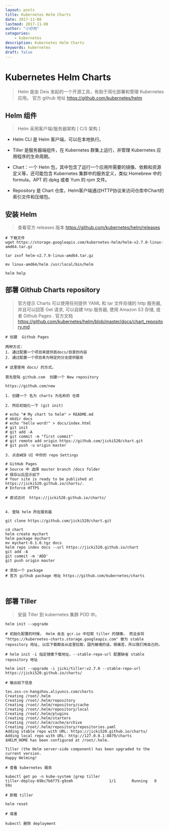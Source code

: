 ```yaml
---
layout: posts
title: Kubernetes Helm Charts
date: 2017-11-08
lastmod: 2017-11-08
author: "小炒肉"
categories: 
    - kubernetes
description: Kubernetes Helm Charts
keywords: kubernetes
draft: false
---
```



# Kubernetes Helm Charts

> Helm 是由 Deis 发起的一个开源工具，有助于简化部署和管理 Kubernetes 应用。
官方 github 地址 https://github.com/kubernetes/helm


## Helm 组件

> Helm 采用客户端/服务器架构 [ C/S 架构 ]

* Helm CLI 是 Helm 客户端，可以在本地执行。

* Tiller 是服务器端组件，在 Kubernetes 群集上运行，并管理 Kubernetes 应用程序的生命周期。

* Chart：一个 Helm 包，其中包含了运行一个应用所需要的镜像、依赖和资源定义等，还可能包含 Kubernetes 集群中的服务定义，类似 Homebrew 中的 formula，APT 的 dpkg 或者 Yum 的 rpm 文件。

* Repository 是 Chart 仓库，Helm客户端通过HTTP协议来访问仓库中Chart的索引文件和压缩包。


## 安装 Helm 

> 查看官方 releases 版本 https://github.com/kubernetes/helm/releases


```
# 下载文件
wget https://storage.googleapis.com/kubernetes-helm/helm-v2.7.0-linux-amd64.tar.gz

tar zxvf helm-v2.7.0-linux-amd64.tar.gz 

mv linux-amd64/helm /usr/local/bin/helm

helm help

```

## 部署 Github Charts repository

> 官方提示 Charts 可以使用任何提供 YAML 和 tar 文件存储的 http 服务器, 并且可以回答 Get 请求, 可以自建 http 服务器, 使用 Amazon S3 存储, 或者 Github Pages . 官方文档 https://github.com/kubernetes/helm/blob/master/docs/chart_repository.md



```
# 创建  Github Pages

两种方式: 
1. 通过配置一个项目来提供其docs/目录的内容
2. 通过配置一个项目来为特定的分支提供服务

# 这里使用 docs/ 的方式。

首先登陆 github.com  创建一个 New repository

https://github.com/new

1. 创建一个 名为 charts 为名称的 仓库

2. 然后初始化一下 (git init)

# echo "# My chart to helm" > README.md
# mkdir docs
# echo "hello word!" > docs/index.html
# git init
# git add -A
# git commit -m "first commit"
# git remote add origin https://github.com/jicki520/chart.git
# git push -u origin master

3. 点击WEB UI 中你的 repo Settings

# GitHub Pages
# Source 中 选择 master branch /docs folder
# 保存以后显示如下
# Your site is ready to be published at https://jicki520.github.io/charts/.
# Enforce HTTPS

# 尝试访问  https://jicki520.github.io/charts/


4. 登陆 helm 所在服务器

git clone https://github.com/jicki520/chart.git

cd chart
helm create mychart
helm package mychart
mv mychart-0.1.0.tgz docs
helm repo index docs --url https://jicki520.github.io/chart
git add -A
git commit -m 'ADD'
git push origin master

```


```
# 添加一个 package 
# 官方 github package 地址 https://github.com/kubernetes/charts



```




## 部署 Tiller

> 安装 Tiller 到 kubernetes 集群 POD 中。

```
helm init --upgrade

# 初始化配置的时候， Helm 会去 gcr.io 中拉取 tiller 的镜像， 而且会将 "https://kubernetes-charts.storage.googleapis.com" 做为 stable repository 地址, 以后下载都会从这里拉取，国内被墙的话，很痛苦，所以我们用自己的。

# helm init -i 指定镜像下载地址，--stable-repo-url 配置缺省 stable repository 地址

helm init --upgrade -i jicki/tiller:v2.7.0 --stable-repo-url https://jicki520.github.io/charts/

# 输出如下信息

tes.oss-cn-hangzhou.aliyuncs.com/charts
Creating /root/.helm 
Creating /root/.helm/repository 
Creating /root/.helm/repository/cache 
Creating /root/.helm/repository/local 
Creating /root/.helm/plugins 
Creating /root/.helm/starters 
Creating /root/.helm/cache/archive 
Creating /root/.helm/repository/repositories.yaml 
Adding stable repo with URL: https://jicki520.github.io/charts/ 
Adding local repo with URL: http://127.0.0.1:8879/charts 
$HELM_HOME has been configured at /root/.helm.

Tiller (the Helm server-side component) has been upgraded to the current version.
Happy Helming!

```


```
# 查看 kubernetes 服务

kubectl get po -n kube-system |grep tiller
tiller-deploy-69bc7b6f75-g9zmh                1/1       Running   0          59s

```

```
# 卸载 tiller 

helm reset

# 或者

kubectl 删除 deployment

```



